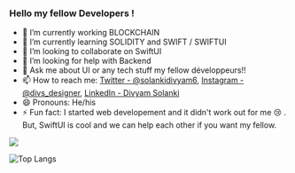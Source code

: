 ### Hello my fellow Developers !



- 🔭 I’m currently working BLOCKCHAIN 
- 🌱 I’m currently learning SOLIDITY and SWIFT / SWIFTUI
- 👯 I’m looking to collaborate on SwiftUI
- 🤔 I’m looking for help with Backend
- 💬 Ask me about UI or any tech stuff my fellow développeurs!!
- 📫 How to reach me: [Twitter - @solankidivyam6](https://twitter.com/DivyamSolanki6), [Instagram - @divs_designer](https://www.instagram.com/divs_designer), 
[LinkedIn - Divyam Solanki](https://www.linkedin.com/in/divyam-solanki-7a9a12190)
- 😄 Pronouns: He/his
- ⚡ Fun fact: I started web developement and it didn't work out for me 😢 . But, SwiftUI is cool and we can help each other if you want my fellow.




<img src="https://github-readme-stats.vercel.app/api?username=solankidivyam&&show_icons=true&title_color=ffffff&icon_color=bb2acf&text_color=daf7dc&bg_color=191919">

![Top Langs](https://github-readme-stats.vercel.app/api/top-langs/?username=solankidivyam&layout=compact)
